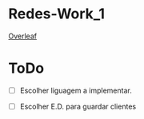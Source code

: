 # Redes-Work_1  
[Overleaf](https://www.overleaf.com/4244928485qpfvhpkrmtrs)   
# ToDo
- [ ] Escolher liguagem a implementar.  
- [ ] Escolher E.D. para guardar clientes

